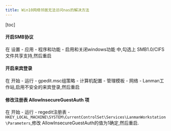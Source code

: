 ```yaml
---
title: Win10网络邻居无法访问nas的解决方法
---
```


[toc]

#### 开启SMB协议

在 设置 - 应用 - 程序和功能 - 启用和关闭windows功能 中,勾选上 SMB1.0/CIFS 文件共享支持,然后重启

#### 开启来宾登录

在 开始 - 运行 - gpedit.msc组策略 - 计算机配置 - 管理模板 - 网络 - Lanman工作站,启用不安全的来宾登录,然后重启

#### 修改注册表 AllowInsecureGuestAuth 项

在 开始 - 运行 - regedit注册表 - `HKEY_LOCAL_MACHINE\SYSTEM\CurrentControlSet\Services\LanmanWorkstation\Parameters`,修改 AllowInsecureGuestAuth的值为1确定,然后重启.